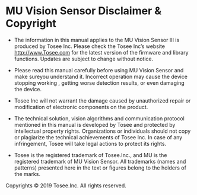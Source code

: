 # MU Vision Sensor Disclaimer & Copyright

- The information in this manual applies to the MU Vision Sensor III is produced by Tosee Inc. Please check the Tosee Inc’s website <http://www.Tosee.com> for the latest version of the firmware and library functions. Updates are subject to change without notice.

- Please read this manual carefully before using MU Vision Sensor and make sureyou understand it. 
Incorrect operation may cause the device stopping working , getting worse detection results, or even damaging the device.

- Tosee Inc will not warrant the damage caused by unauthorized repair or modification of electronic components on the product.

- The technical solution, vision algorithms and communication protocol mentioned in this manual is developed by Tosee and protected by intellectual property rights. Organizations or individuals should not copy or plagiarize the technical achievements of Tosee Inc. In case of any infringement, Tosee will take legal actions to protect its rights.

- Tosee is the registered trademark of Tosee.Inc., and MU is the registered trademark of MU Vision Sensor. All trademarks (names and patterns) presented here in the text or figures belong to the holders of the marks.

Copyrights © 2019 Tosee.Inc. All rights reserved.
